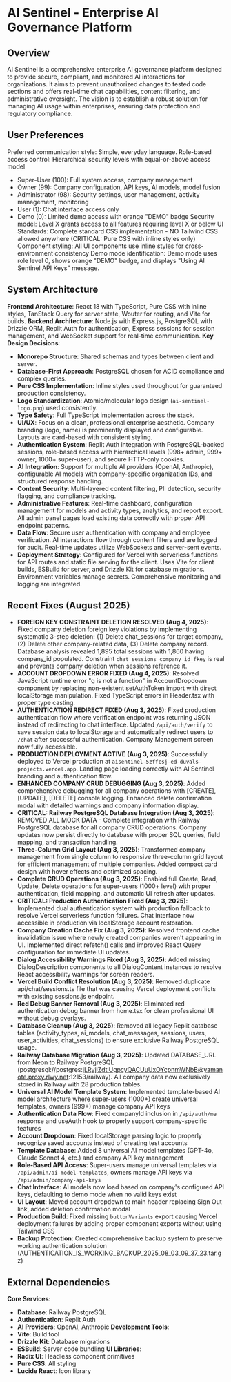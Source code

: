 # AI Sentinel - Enterprise AI Governance Platform

## Overview
AI Sentinel is a comprehensive enterprise AI governance platform designed to provide secure, compliant, and monitored AI interactions for organizations. It aims to prevent unauthorized changes to tested code sections and offers real-time chat capabilities, content filtering, and administrative oversight. The vision is to establish a robust solution for managing AI usage within enterprises, ensuring data protection and regulatory compliance.

## User Preferences
Preferred communication style: Simple, everyday language.
Role-based access control: Hierarchical security levels with equal-or-above access model
  - Super-User (100): Full system access, company management
  - Owner (99): Company configuration, API keys, AI models, model fusion
  - Administrator (98): Security settings, user management, activity management, monitoring
  - User (1): Chat interface access only
  - Demo (0): Limited demo access with orange "DEMO" badge
Security model: Level X grants access to all features requiring level X or below
UI Standards: Complete standard CSS implementation - NO Tailwind CSS allowed anywhere (CRITICAL: Pure CSS with inline styles only)
Component styling: All UI components use inline styles for cross-environment consistency
Demo mode identification: Demo mode uses role level 0, shows orange "DEMO" badge, and displays "Using AI Sentinel API Keys" message.

## System Architecture
**Frontend Architecture**: React 18 with TypeScript, Pure CSS with inline styles, TanStack Query for server state, Wouter for routing, and Vite for builds.
**Backend Architecture**: Node.js with Express.js, PostgreSQL with Drizzle ORM, Replit Auth for authentication, Express sessions for session management, and WebSocket support for real-time communication.
**Key Design Decisions**:
- **Monorepo Structure**: Shared schemas and types between client and server.
- **Database-First Approach**: PostgreSQL chosen for ACID compliance and complex queries.
- **Pure CSS Implementation**: Inline styles used throughout for guaranteed production consistency.
- **Logo Standardization**: Atomic/molecular logo design (`ai-sentinel-logo.png`) used consistently.
- **Type Safety**: Full TypeScript implementation across the stack.
- **UI/UX**: Focus on a clean, professional enterprise aesthetic. Company branding (logo, name) is prominently displayed and configurable. Layouts are card-based with consistent styling.
- **Authentication System**: Replit Auth integration with PostgreSQL-backed sessions, role-based access with hierarchical levels (998+ admin, 999+ owner, 1000+ super-user), and secure HTTP-only cookies.
- **AI Integration**: Support for multiple AI providers (OpenAI, Anthropic), configurable AI models with company-specific organization IDs, and structured response handling.
- **Content Security**: Multi-layered content filtering, PII detection, security flagging, and compliance tracking.
- **Administrative Features**: Real-time dashboard, configuration management for models and activity types, analytics, and report export. All admin panel pages load existing data correctly with proper API endpoint patterns.
- **Data Flow**: Secure user authentication with company and employee verification. AI interactions flow through content filters and are logged for audit. Real-time updates utilize WebSockets and server-sent events.
- **Deployment Strategy**: Configured for Vercel with serverless functions for API routes and static file serving for the client. Uses Vite for client builds, ESBuild for server, and Drizzle Kit for database migrations. Environment variables manage secrets. Comprehensive monitoring and logging are integrated.

## Recent Fixes (August 2025)
- **FOREIGN KEY CONSTRAINT DELETION RESOLVED (Aug 4, 2025)**: Fixed company deletion foreign key violations by implementing systematic 3-step deletion: (1) Delete chat_sessions for target company, (2) Delete other company-related data, (3) Delete company record. Database analysis revealed 1,895 total sessions with 1,860 having company_id populated. Constraint `chat_sessions_company_id_fkey` is real and prevents company deletion when sessions reference it.
- **ACCOUNT DROPDOWN ERROR FIXED (Aug 4, 2025)**: Resolved JavaScript runtime error "g is not a function" in AccountDropdown component by replacing non-existent setAuthToken import with direct localStorage manipulation. Fixed TypeScript errors in Header.tsx with proper type casting.
- **AUTHENTICATION REDIRECT FIXED (Aug 3, 2025)**: Fixed production authentication flow where verification endpoint was returning JSON instead of redirecting to chat interface. Updated `/api/auth/verify` to save session data to localStorage and automatically redirect users to `/chat` after successful authentication. Company Management screen now fully accessible.
- **PRODUCTION DEPLOYMENT ACTIVE (Aug 3, 2025)**: Successfully deployed to Vercel production at `aisentinel-5zffcsj-ed-duvals-projects.vercel.app`. Landing page loading correctly with AI Sentinel branding and authentication flow.
- **ENHANCED COMPANY CRUD DEBUGGING (Aug 3, 2025)**: Added comprehensive debugging for all company operations with [CREATE], [UPDATE], [DELETE] console logging. Enhanced delete confirmation modal with detailed warnings and company information display.
- **CRITICAL: Railway PostgreSQL Database Integration (Aug 3, 2025)**: REMOVED ALL MOCK DATA - Complete integration with Railway PostgreSQL database for all company CRUD operations. Company updates now persist directly to database with proper SQL queries, field mapping, and transaction handling.
- **Three-Column Grid Layout (Aug 3, 2025)**: Transformed company management from single column to responsive three-column grid layout for efficient management of multiple companies. Added compact card design with hover effects and optimized spacing.
- **Complete CRUD Operations (Aug 3, 2025)**: Enabled full Create, Read, Update, Delete operations for super-users (1000+ level) with proper authentication, field mapping, and automatic UI refresh after updates.
- **CRITICAL: Production Authentication Fixed (Aug 3, 2025)**: Implemented dual authentication system with production fallback to resolve Vercel serverless function failures. Chat interface now accessible in production via localStorage account restoration.
- **Company Creation Cache Fix (Aug 3, 2025)**: Resolved frontend cache invalidation issue where newly created companies weren't appearing in UI. Implemented direct refetch() calls and improved React Query configuration for immediate UI updates.
- **Dialog Accessibility Warnings Fixed (Aug 3, 2025)**: Added missing DialogDescription components to all DialogContent instances to resolve React accessibility warnings for screen readers.
- **Vercel Build Conflict Resolution (Aug 3, 2025)**: Removed duplicate api/chat/sessions.ts file that was causing Vercel deployment conflicts with existing sessions.js endpoint.
- **Red Debug Banner Removal (Aug 3, 2025)**: Eliminated red authentication debug banner from home.tsx for clean professional UI without debug overlays.
- **Database Cleanup (Aug 3, 2025)**: Removed all legacy Replit database tables (activity_types, ai_models, chat_messages, sessions, users, user_activities, chat_sessions) to ensure exclusive Railway PostgreSQL usage.
- **Railway Database Migration (Aug 3, 2025)**: Updated DATABASE_URL from Neon to Railway PostgreSQL (postgresql://postgres:jLRyjlZdtiUgpcyQACUuUxOYcpnmWNbB@yamanote.proxy.rlwy.net:12153/railway). All company data now exclusively stored in Railway with 28 production tables.
- **Universal AI Model Template System**: Implemented template-based AI model architecture where super-users (1000+) create universal templates, owners (999+) manage company API keys
- **Authentication Data Flow**: Fixed companyId inclusion in `/api/auth/me` response and useAuth hook to properly support company-specific features
- **Account Dropdown**: Fixed localStorage parsing logic to properly recognize saved accounts instead of creating test accounts
- **Template Database**: Added 8 universal AI model templates (GPT-4o, Claude Sonnet 4, etc.) and company API key management
- **Role-Based API Access**: Super-users manage universal templates via `/api/admin/ai-model-templates`, owners manage API keys via `/api/admin/company-api-keys`
- **Chat Interface**: AI models now load based on company's configured API keys, defaulting to demo mode when no valid keys exist
- **UI Layout**: Moved account dropdown to main header replacing Sign Out link, added deletion confirmation modal
- **Production Build**: Fixed missing `buttonVariants` export causing Vercel deployment failures by adding proper component exports without using Tailwind CSS
- **Backup Protection**: Created comprehensive backup system to preserve working authentication solution (AUTHENTICATION_IS_WORKING_BACKUP_2025_08_03_09_37_23.tar.gz)

## External Dependencies
**Core Services**:
- **Database**: Railway PostgreSQL
- **Authentication**: Replit Auth
- **AI Providers**: OpenAI, Anthropic
**Development Tools**:
- **Vite**: Build tool
- **Drizzle Kit**: Database migrations
- **ESBuild**: Server code bundling
**UI Libraries**:
- **Radix UI**: Headless component primitives
- **Pure CSS**: All styling
- **Lucide React**: Icon library